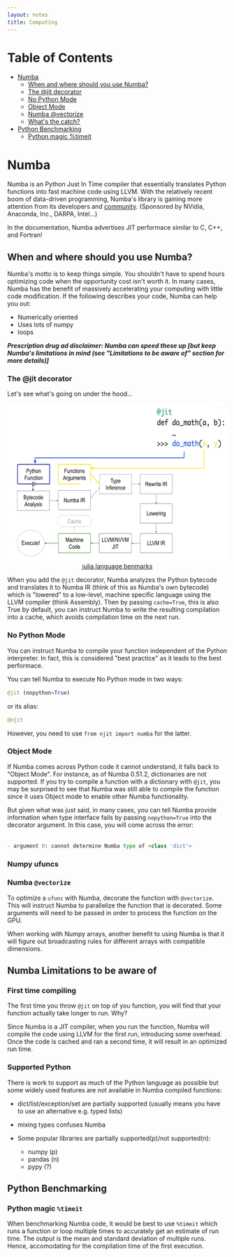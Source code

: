 ```yaml
---
layout: notes
title: Computing 
---
```


Table of Contents
=================

   * [Numba](#numba)
      * [When and where should you use Numba?](#when-and-where-should-you-use-numba)
      * [The @jit decorator](#the-jit-decorator)
      * [No Python Mode](#no-python-mode)
      * [Object Mode](#object-mode)
      * [Numba @vectorize](#numba-vectorize)
      * [What's the catch?](#whats-the-catch)
   * [Python Benchmarking](#python-benchmarking)
      * [Python magic %timeit](#python-magic-timeit)

# Numba
Numba is an Python Just In Time compiler that essentially translates Python functions into fast machine code using LLVM. With the relatively recent boom of data-driven programming, Numba's library is gaining more attention from its developers and [community](https://github.com/numba/numba). (Sponsored by NVidia, Anaconda, Inc., DARPA, Intel...)

In the documentation, Numba advertises JIT performace similar to C, C++, and Fortran!  

## When and where should you use Numba?
Numba's motto is to keep things simple. You shouldn't have to spend hours optimizing code when the opportunity cost isn't worth it. In many cases, Numba has the benefit of massively accelerating your computing with little code modification. If the following describes your code, Numba can help you out:
 - Numerically oriented
 - Uses lots of numpy
 - loops

***Prescription drug ad disclaimer: Numba can speed these up [but keep Numba's limitations in mind (see "Limitations to be aware of" section for more details)]***  

### The @jit decorator
Let's see what's going on under the hood...

<img src="/assets/jitcompile.PNG" width=640 height=360 class="center">
<div style="text-align:center">
<a href="https://julialang.org/benchmarks/">julia language benmarks</a>
</div> 

When you add the ``` @jit ``` decorator, Numba analyzes the Python bytecode and translates it to Numba IR (think of this as Numba's own bytecode) which is "lowered" to a low-level, machine specific language using the LLVM compiler (think Assembly). Then by passing ```cache=True```, this is also True by default, you can instruct Numba to write the resulting compilation into a cache, which avoids compilation time on the next run. 

### No Python Mode
You can instruct Numba to compile your function independent of the Python interpreter. In fact, this is considered "best practice" as it leads to the best performace. 

You can tell Numba to execute No Python mode in two ways:

```python
@jit (nopython=True) 
```

or its alias:

```python 
@njit 

```

However, you need to use ```from njit import numba``` for the latter.

### Object Mode
If Numba comes across Python code it cannot understand, it falls back to "Object Mode". For instance, as of Numba 0.51.2, dictionaries are not supported. If you try to compile a function with a dictionary with ```@jit```, you may be surprised to see that Numba was still able to compile the function since it uses Object mode to enable other Numba functionality.

But given what was just said, in many cases, you can tell Numba provide information when type interface fails by passing ``` nopython=True ``` into the decorator argument. In this case, you will come across the error:

``` python

- argument 0: cannot determine Numba type of <class 'dict'> 

```

### Numpy ufuncs



### Numba ```@vectorize```
To optimize a ```ufunc``` with Numba, decorate the function with ```@vectorize```. This will instruct Numba to parallelize the function that is decorated. Some arguments will need to be passed in order to process the function on the GPU. 

When working with Numpy arrays, another benefit to using Numba is that it will figure out broadcasting rules for different arrays with compatible dimensions.


## Numba Limitations to be aware of
### First time compiling
The first time you throw ```@jit``` on top of you function, you will find that your function actually take longer to run. Why?

Since Numba is a JIT compiler, when you run the function, Numba will compile the code using LLVM for the first run, introducing some overhead. Once the code is cached and ran a second time, it will result in an optimized run time.
### Supported Python
There is work to support as much of the Python language as possible but some widely used features are not available in Numba compiled functions:

+ dict/list/exception/set are partially supported (usually means you have to use an alternative e.g. typed lists)

+ mixing types confuses Numba

+ Some popular libraries are partially supported(p)/not supported(n):
  - numpy (p)
  - pandas (n)
  - pypy (?)


## Python Benchmarking

### Python magic ``` %timeit ```
When benchmarking Numba code, it would be best to use ``` %timeit ``` which runs a function or loop multiple times to accurately get an estimate of run time. The output is the mean and standard deviation of multiple runs. Hence, accomodating for the compilation time of the first execution. 


